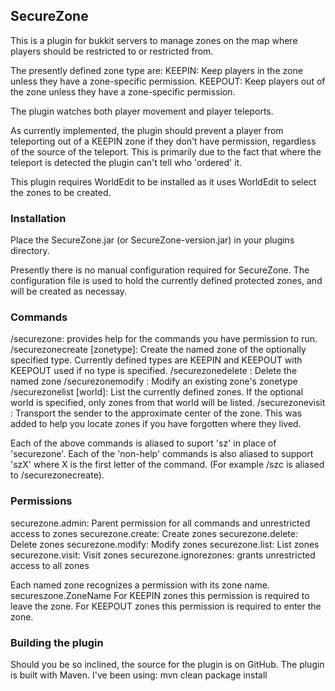 ## SecureZone
This is a plugin for bukkit servers to manage zones on the map where players should be restricted to or restricted from.

The presently defined zone type are:
KEEPIN: Keep players in the zone unless they have a zone-specific permission.
KEEPOUT: Keep players out of the zone unless they have a zone-specific permission.

The plugin watches both player movement and player teleports.

As currently implemented, the plugin should prevent a player from teleporting out of a KEEPIN zone 
if they don't have permission, regardless of the source of the teleport. This is primarily due to 
the fact that where the teleport is detected the plugin can't tell who 'ordered' it. 

This plugin requires WorldEdit to be installed as it uses WorldEdit to select the zones to be created.

### Installation
Place the SecureZone.jar (or SecureZone-version.jar) in your plugins directory.

Presently there is no manual configuration required for SecureZone.
The configuration file is used to hold the currently defined protected zones, and will be created as necessay.

### Commands
/securezone: provides help for the commands you have permission to run.
/securezonecreate <zone> [zonetype]: Create the named zone of the optionally specified type.
Currently defined types are KEEPIN and KEEPOUT with KEEPOUT used if no type is specified.
/securezonedelete <zone>: Delete the named zone
/securezonemodify <zone> <zonetype>: Modify an existing zone's zonetype
/securezonelist [world]: List the currently defined zones. 
If the optional world is specified, only zones from that world will be listed.
/securezonevisit <zone>: Transport the sender to the approximate center of the zone.
This was added to help you locate zones if you have forgotten where they lived. 

Each of the above commands is aliased to suport 'sz' in place of 'securezone'.
Each of the 'non-help' commands is also aliased to support 'szX' where X is the
first letter of the command. (For example /szc is aliased to /securezonecreate).

### Permissions
securezone.admin: Parent permission for all commands and unrestricted access to zones
securezone.create: Create zones
securezone.delete: Delete zones
securezone.modify: Modify zones
securezone.list: List zones
securezone.visit: Visit zones
securezone.ignorezones: grants unrestricted access to all zones

Each named zone recognizes a permission with its zone name.
secureszone.ZoneName
For KEEPIN zones this permission is required to leave the zone. 
For KEEPOUT zones this permission is required to enter the zone.

### Building the plugin

Should you be so inclined, the source for the plugin is on GitHub.
The plugin is built with Maven.
I've been using: mvn clean package install

